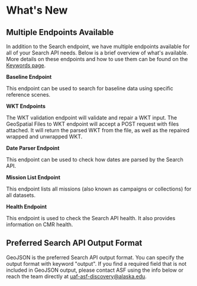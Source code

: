 # What's New

## Multiple Endpoints Available

In addition to the Search endpoint, we have multiple endpoints available for all of your Search API needs. Below is a brief overview of what's available. More details on these endpoints and how to use them can be found on the [Keywords page](/api/keywords).


**Baseline Endpoint**

This endpoint can be used to search for baseline data using specific reference scenes.

**WKT Endpoints**

The WKT validation endpoint will validate and repair a WKT input. The GeoSpatial Files to WKT endpoint will accept a POST request with files attached. It will return the parsed WKT from the file, as well as the repaired wrapped and unwrapped WKT.

**Date Parser Endpoint**

This endpoint can be used to check how dates are parsed by the Search API.

**Mission List Endpoint**

This endpoint lists all missions (also known as campaigns or collections) for all datasets.

**Health Endpoint**

This endpoint is used to check the Search API health. It also provides information on CMR health.

## Preferred Search API Output Format

GeoJSON is the preferred Search API output format. You can specify the output format with keyword "output". If you find a required field that is not included in GeoJSON output, please contact ASF using the info below or reach the team directly at <uaf-asf-discovery@alaska.edu>.